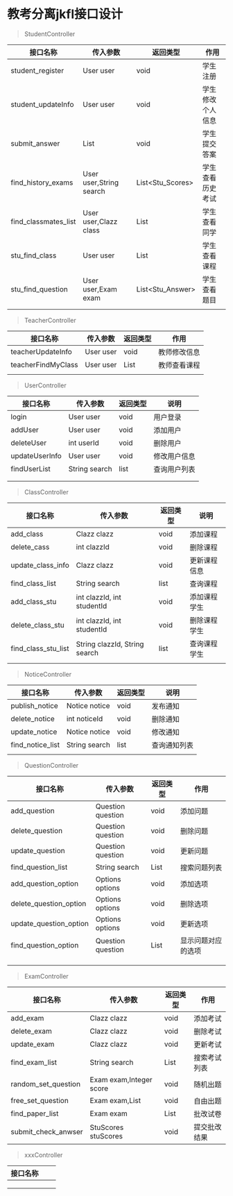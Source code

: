 # 教考分离jkfl接口设计

> StudentController

| 接口名称             | 传入参数                | 返回类型         | 作用             |
| -------------------- | ----------------------- | ---------------- | ---------------- |
| student_register     | User user               | void             | 学生注册         |
| student_updateInfo   | User user               | void             | 学生修改个人信息 |
| submit_answer        | List<StuAnswer>         | void             | 学生提交答案     |
| find_history_exams   | User user,String search | List<Stu_Scores> | 学生查看历史考试 |
| find_classmates_list | User user,Clazz class   | List<User>       | 学生查看同学     |
| stu_find_class       | User user               | List<Clazz>      | 学生查看课程     |
| stu_find_question    | User user,Exam exam     | List<Stu_Answer> | 学生查看题目     |
|                      |                         |                  |                  |

> TeacherController

| 接口名称           | 传入参数  | 返回类型    | 作用         |
| ------------------ | --------- | ----------- | ------------ |
| teacherUpdateInfo  | User user | void        | 教师修改信息 |
| teacherFindMyClass | User user | List<Clazz> | 教师查看课程 |
|                    |           |             |              |

> UserController

| 接口名称       | 传入参数      | 返回类型   | 说明         |
| -------------- | ------------- | ---------- | ------------ |
| login          | User user     | void       | 用户登录     |
| addUser        | User user     | void       | 添加用户     |
| deleteUser     | int userId    | void       | 删除用户     |
| updateUserInfo | User user     | void       | 修改用户信息 |
| findUserList   | String search | list<User> | 查询用户列表 |
|                |               |            |              |
|                |               |            |              |

> ClassController

| 接口名称            | 传入参数                   | 返回类型      | 说明         |
| ------------------- | -------------------------- | ------------- | ------------ |
| add_class           | Clazz clazz                | void          | 添加课程     |
| delete_cass         | int clazzId                | void          | 删除课程     |
| update_class_info   | Clazz clazz                | void          | 更新课程信息 |
| find_class_list     | String search              | list<Clazz>   | 查询课程     |
| add_class_stu       | int clazzId, int studentId | void          | 添加课程学生 |
| delete_class_stu    | int clazzId, int studentId | void          | 删除课程学生 |
| find_class_stu_list | String clazzId, String search              | list<Student> | 查询课程学生 |
|                     |                            |               |              |

> NoticeController

| 接口名称         | 传入参数      | 返回类型     | 说明         |
| ---------------- | ------------- | ------------ | ------------ |
| publish_notice   | Notice notice | void         | 发布通知     |
| delete_notice    | int noticeId  | void         | 删除通知     |
| update_notice    | Notice notice | void         | 修改通知     |
| find_notice_list | String search | list<Notice> | 查询通知列表 |
|                  |               |              |              |

> QuestionController

| 接口名称               | 传入参数          | 返回类型       | 作用               |
| ---------------------- | ----------------- | -------------- | ------------------ |
| add_question           | Question question | void           | 添加问题           |
| delete_question        | Question question | void           | 删除问题           |
| update_question        | Question question | void           | 更新问题           |
| find_question_list     | String search     | List<Question> | 搜索问题列表       |
| add_question_option    | Options options   | void           | 添加选项           |
| delete_question_option | Options options   | void           | 删除选项           |
| update_question_option | Options options   | void           | 更新选项           |
| find_question_option   | Question question | List<Options>  | 显示问题对应的选项 |
|                        |                   |                |                    |
|                        |                   |                |                    |
|                        |                   |                |                    |

> ExamController

| 接口名称            | 传入参数                 | 返回类型        | 作用         |
| ------------------- | ------------------------ | --------------- | ------------ |
| add_exam            | Clazz clazz              | void            | 添加考试     |
| delete_exam         | Clazz clazz              | void            | 删除考试     |
| update_exam         | Clazz clazz              | void            | 更新考试     |
| find_exam_list      | String search            | List<Exam>      | 搜索考试列表 |
| random_set_question | Exam exam,Integer score  | void            | 随机出题     |
| free_set_question   | Exam exam,List<Question> | void            | 自由出题     |
| find_paper_list     | Exam exam                | List<StuAnswer> | 批改试卷     |
| submit_check_anwser | StuScores stuScores      | void            | 提交批改结果 |

> xxxController

| 接口名称 |      |      |
| -------- | ---- | ---- |
|          |      |      |
|          |      |      |
|          |      |      |
